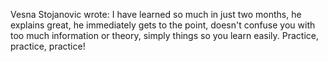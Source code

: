 Vesna Stojanovic wrote: I have learned so much in just two months, he explains great, he  immediately gets to the point, doesn't confuse you with too much information or theory, simply things so you learn easily. Practice, practice, practice!
